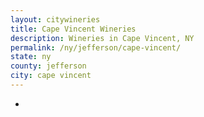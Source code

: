 ```yaml
---
layout: citywineries
title: Cape Vincent Wineries
description: Wineries in Cape Vincent, NY
permalink: /ny/jefferson/cape-vincent/
state: ny
county: jefferson
city: cape vincent
---
```

-
